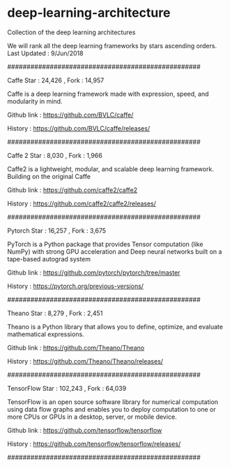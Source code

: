 # deep-learning-architecture
Collection of the deep learning architectures

We will rank all the deep learning frameworks by stars ascending orders.
Last Updated : 9/Jun/2018


##################################################

Caffe
Star : 24,426 , Fork : 14,957

Caffe is a deep learning framework made with expression, speed, and modularity in mind.

Github link : https://github.com/BVLC/caffe/

History     : https://github.com/BVLC/caffe/releases/

##################################################

Caffe 2
Star : 8,030 , Fork : 1,966

Caffe2 is a lightweight, modular, and scalable deep learning framework. Building on the original Caffe

Github link : https://github.com/caffe2/caffe2

History     : https://github.com/caffe2/caffe2/releases/

##################################################

Pytorch
Star : 16,257 , Fork : 3,675

PyTorch is a Python package that provides Tensor computation (like NumPy) with strong GPU acceleration 
and Deep neural networks built on a tape-based autograd system

Github link : https://github.com/pytorch/pytorch/tree/master

History     : https://pytorch.org/previous-versions/

##################################################

Theano
Star : 8,279 , Fork : 2,451

Theano is a Python library that allows you to define, optimize, and evaluate mathematical expressions.

Github link : https://github.com/Theano/Theano

History     : https://github.com/Theano/Theano/releases/

##################################################

TensorFlow
Star : 102,243 , Fork : 64,039

TensorFlow is an open source software library for numerical computation using data flow graphs and 
enables you to deploy computation to one or more CPUs or GPUs in a desktop, server, or mobile device.

Github link : https://github.com/tensorflow/tensorflow

History     : https://github.com/tensorflow/tensorflow/releases/

##################################################
